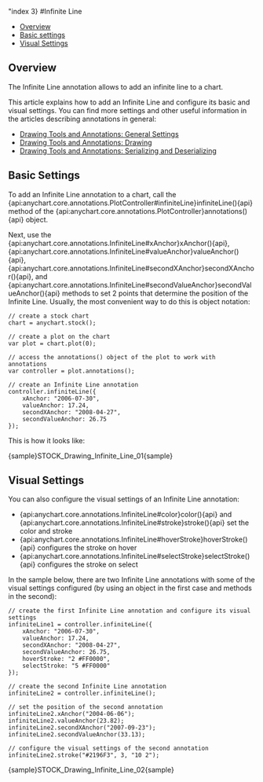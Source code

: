 "index 3}
#Infinite Line

* [Overview](#overview)
* [Basic settings](#basic_settings)
* [Visual Settings](#visual_settings)

## Overview

The Infinite Line annotation allows to add an infinite line to a chart.

This article explains how to add an Infinite Line and configure its basic and visual settings. You can find more settings and other useful information in the articles describing annotations in general:

* [Drawing Tools and Annotations: General Settings](General_Settings)
* [Drawing Tools and Annotations: Drawing](Drawing)
* [Drawing Tools and Annotations: Serializing and Deserializing](Serializing_Deserializing)

## Basic Settings

To add an Infinite Line annotation to a chart, call the {api:anychart.core.annotations.PlotController#infiniteLine}infiniteLine(){api} method of the {api:anychart.core.annotations.PlotController}annotations(){api} object.

Next, use the {api:anychart.core.annotations.InfiniteLine#xAnchor}xAnchor(){api}, {api:anychart.core.annotations.InfiniteLine#valueAnchor}valueAnchor(){api}, {api:anychart.core.annotations.InfiniteLine#secondXAnchor}secondXAnchor(){api}, and {api:anychart.core.annotations.InfiniteLine#secondValueAnchor}secondValueAnchor(){api} methods to set 2 points that determine the position of the Infinite Line. Usually, the most convenient way to do this is object notation:

```
// create a stock chart
chart = anychart.stock();

// create a plot on the chart
var plot = chart.plot(0);

// access the annotations() object of the plot to work with annotations
var controller = plot.annotations();

// create an Infinite Line annotation
controller.infiniteLine({
    xAnchor: "2006-07-30",
    valueAnchor: 17.24,
    secondXAnchor: "2008-04-27",
    secondValueAnchor: 26.75
});
```

This is how it looks like:

{sample}STOCK\_Drawing\_Infinite\_Line\_01{sample}

## Visual Settings

You can also configure the visual settings of an Infinite Line annotation:

* {api:anychart.core.annotations.InfiniteLine#color}color(){api} and {api:anychart.core.annotations.InfiniteLine#stroke}stroke(){api} set the color and stroke
* {api:anychart.core.annotations.InfiniteLine#hoverStroke}hoverStroke(){api} configures the stroke on hover
* {api:anychart.core.annotations.InfiniteLine#selectStroke}selectStroke(){api} configures the stroke on select

In the sample below, there are two Infinite Line annotations with some of the visual settings configured (by using an object in the first case and methods in the second):

```
// create the first Infinite Line annotation and configure its visual settings
infiniteLine1 = controller.infiniteLine({
    xAnchor: "2006-07-30",
    valueAnchor: 17.24,
    secondXAnchor: "2008-04-27",
    secondValueAnchor: 26.75,
    hoverStroke: "2 #FF0000",
    selectStroke: "5 #FF0000"
});

// create the second Infinite Line annotation
infiniteLine2 = controller.infiniteLine();

// set the position of the second annotation
infiniteLine2.xAnchor("2004-06-06");
infiniteLine2.valueAnchor(23.82);
infiniteLine2.secondXAnchor("2007-09-23");
infiniteLine2.secondValueAnchor(33.13);
 
// configure the visual settings of the second annotation
infiniteLine2.stroke("#2196F3", 3, "10 2");
```

{sample}STOCK\_Drawing\_Infinite\_Line\_02{sample}